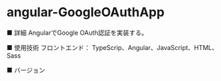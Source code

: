 # angular-GoogleOAuthApp

■ 詳細 
AngularでGoogle OAuth認証を実装する。

■ 使用技術
フロントエンド： TypeScrip、Angular、JavaScript、HTML、Sass

■ バージョン
